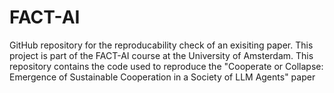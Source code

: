 # FACT-AI
GitHub repository for the reproducability check of an exisiting paper.
This project is part of the FACT-AI course at the University of Amsterdam.
This repository contains the code used to reproduce the "Cooperate or Collapse: Emergence of Sustainable
Cooperation in a Society of LLM Agents" paper
